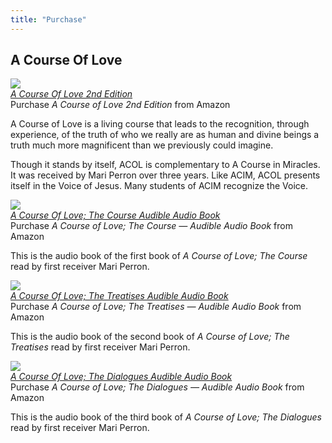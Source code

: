 ```yaml
---
title: "Purchase"
---
```


  <h2 class="disable-paragraph-marker ui center aligned icon header">
    <!-- <i class="book icon"></i> -->
    <div class="content">
      A Course Of Love
      <!-- <div class="sub header">On Amazon</div> -->
    </div>
  </h2>

  <div class="ui items">
    <div class="item">
      <a class="ui small image"
        href="https://www.amazon.com/Course-Love-Combined-Second/dp/1584696699?&_encoding=UTF8&tag=cmi0ff-20&linkCode=ur2&linkId=7d5dd837115fcaf19d3bba6418812048&camp=1789&creative=9325
" target="_blank">
        <img src="/t/acol/public/img/acol/acol2-big.jpg">
      </a>
      <div class="content">
        <a class="header" href="https://www.amazon.com/course-love-combined-second/dp/1584696699?&_encoding=UTF8&tag=cmi0ff-20&linkCode=ur2&linkId=7d5dd837115fcaf19d3bba6418812048&camp=1789&creative=9325
" target="_blank">
          <em>A Course Of Love 2nd Edition</em>
        </a>
        <div class="meta">
          <span>Purchase <em>A Course of Love 2nd Edition</em> from Amazon</span>
        </div>
        <div class="description">
          <p>
          A Course of Love is a living course that leads to the recognition, through experience, of the truth of who we really are as human and divine beings a truth much more magnificent than we previously could imagine.
          </p>
          <p>
          Though it stands by itself, ACOL is complementary to A Course in Miracles. It was received by Mari Perron over three years. Like ACIM, ACOL presents itself in the Voice of Jesus. Many students of ACIM recognize the Voice.
          </p>
        </div>
      </div>
    </div>
    <div class="item">
      <a class="ui small image" target="_blank"
        href="https://www.amazon.com/gp/product/B018RGP7GA?&_encoding=UTF8&tag=cmi0ff-20&linkCode=ur2&linkId=cba17a95aff246fdced78cffcd0cb37b&camp=1789&creative=9325
">
        <img src="/t/acol/public/img/acol/acol1-audio.jpg">
      </a>
      <div class="content">
        <a class="header" href="https://www.amazon.com/gp/product/B018RGP7GA?&_encoding=UTF8&tag=cmi0ff-20&linkCode=ur2&linkId=cba17a95aff246fdced78cffcd0cb37b&camp=1789&creative=9325
" target="_blank">
          <em>A Course Of Love; The Course Audible Audio Book</em>
        </a>
        <div class="meta">
          <span>Purchase <em>A Course of Love; The Course &mdash; Audible Audio Book</em> from Amazon</span>
        </div>
        <div class="description">
          <p>This is the audio book of the first book of <em>A Course of Love; The Course</em> read by first receiver Mari Perron.
          </p>
        </div>
      </div>
    </div>
    <div class="item">
      <a class="ui small image" target="_blank"
        href="https://www.amazon.com/Course-Love-Treatises/dp/B075JR7JJS?&_encoding=UTF8&tag=cmi0ff-20&linkCode=ur2&linkId=72179ec0cc2c1e450c3f90ef60dfb708&camp=1789&creative=9325
">
        <img src="/t/acol/public/img/acol/acol2-audio.jpg">
      </a>
      <div class="content">
        <a class="header" href="https://www.amazon.com/Course-Love-Treatises/dp/B075JR7JJS?&_encoding=UTF8&tag=cmi0ff-20&linkCode=ur2&linkId=72179ec0cc2c1e450c3f90ef60dfb708&camp=1789&creative=9325
" target="_blank">
          <em>A Course Of Love; The Treatises Audible Audio Book</em>
        </a>
        <div class="meta">
          <span>Purchase <em>A Course of Love; The Treatises &mdash; Audible Audio Book</em> from Amazon</span>
        </div>
        <div class="description">
          <p>This is the audio book of the second book of <em>A Course of Love; The Treatises</em> read by first receiver Mari Perron.
          </p>
        </div>
      </div>
    </div>
    <div class="item">
      <a class="ui small image" target="_blank"
        href="https://www.amazon.com/Course-Love-Dialogues/dp/B07SGL93MK?&_encoding=UTF8&tag=cmi0ff-20&linkCode=ur2&linkId=e4addf5f8049d5b6157e4e545b6aaf87&camp=1789&creative=9325
">
        <img src="/t/acol/public/img/acol/acol3-audio.jpg">
      </a>
      <div class="content">
        <a class="header" href="https://www.amazon.com/Course-Love-Dialogues/dp/B07SGL93MK?&_encoding=UTF8&tag=cmi0ff-20&linkCode=ur2&linkId=e4addf5f8049d5b6157e4e545b6aaf87&camp=1789&creative=9325
" target="_blank">
          <em>A Course Of Love; The Dialogues Audible Audio Book</em>
        </a>
        <div class="meta">
          <span>Purchase <em>A Course of Love; The Dialogues &mdash; Audible Audio Book</em> from Amazon</span>
        </div>
        <div class="description">
          <p>This is the audio book of the third book of <em>A Course of Love; The Dialogues</em> read by first receiver Mari Perron.
          </p>
        </div>
      </div>
    </div>
  </div>



